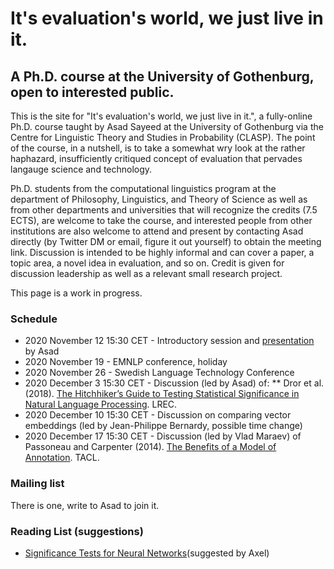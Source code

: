 # It's evaluation's world, we just live in it.
## A Ph.D. course at the University of Gothenburg, open to interested public.

This is the site for "It's evaluation's world, we just live in it.", a fully-online Ph.D. course taught by Asad Sayeed at the University of Gothenburg via the Centre for Linguistic Theory and Studies in Probability (CLASP).  The point of the course, in a nutshell, is to take a somewhat wry look at the rather haphazard, insufficiently critiqued concept of evaluation that pervades langauge science and technology.  

Ph.D. students from the computational linguistics program at the department of Philosophy, Linguistics, and Theory of Science as well as from other departments and universities that will recognize the credits (7.5 ECTS), are welcome to take the course, and interested people from other institutions are also welcome to attend and present by contacting Asad directly (by Twitter DM or email, figure it out yourself) to obtain the meeting link.  Discussion is intended to be highly informal and can cover a paper, a topic area, a novel idea in evaluation, and so on.  Credit is given for discussion leadership as well as a relevant small research project.

This page is a work in progress.

### Schedule
* 2020 November 12 15:30 CET - Introductory session and [presentation](intro.pdf) by Asad
* 2020 November 19 - EMNLP conference, holiday
* 2020 November 26 - Swedish Language Technology Conference
* 2020 December 3 15:30 CET - Discussion (led by Asad) of:
** Dror et al. (2018). [The Hitchhiker’s Guide to Testing Statistical Significance in Natural Language Processing](https://www.aclweb.org/anthology/P18-1128/). LREC.
* 2020 December 10 15:30 CET - Discussion on comparing vector embeddings (led by Jean-Philippe Bernardy, possible time change)
* 2020 December 17 15:30 CET - Discussion (led by Vlad Maraev) of Passoneau and Carpenter (2014). [The Benefits of a Model of Annotation](https://www.aclweb.org/anthology/Q14-1025/). TACL.

### Mailing list

There is one, write to Asad to join it.

### Reading List (suggestions)

* [Significance Tests for Neural Networks](https://arxiv.org/abs/1902.06021)(suggested by Axel)
